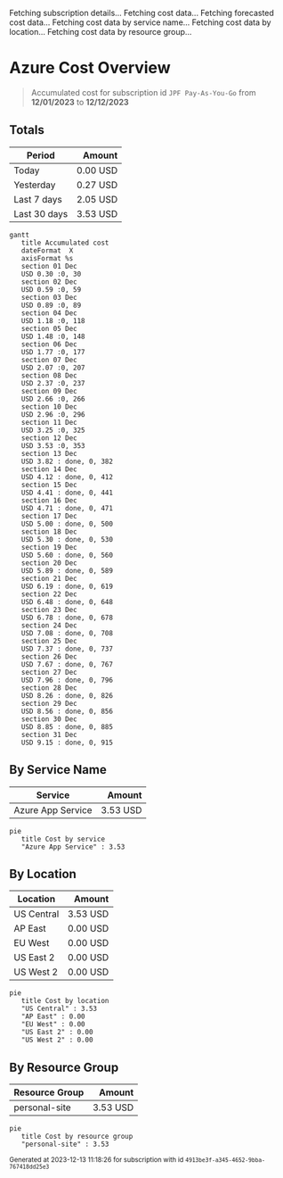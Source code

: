 Fetching subscription details...
Fetching cost data...
Fetching forecasted cost data...
Fetching cost data by service name...
Fetching cost data by location...
Fetching cost data by resource group...
# Azure Cost Overview

> Accumulated cost for subscription id `JPF Pay-As-You-Go` from **12/01/2023** to **12/12/2023**

## Totals

|Period|Amount|
|---|---:|
|Today|0.00 USD|
|Yesterday|0.27 USD|
|Last 7 days|2.05 USD|
|Last 30 days|3.53 USD|

```mermaid
gantt
   title Accumulated cost
   dateFormat  X
   axisFormat %s
   section 01 Dec
   USD 0.30 :0, 30
   section 02 Dec
   USD 0.59 :0, 59
   section 03 Dec
   USD 0.89 :0, 89
   section 04 Dec
   USD 1.18 :0, 118
   section 05 Dec
   USD 1.48 :0, 148
   section 06 Dec
   USD 1.77 :0, 177
   section 07 Dec
   USD 2.07 :0, 207
   section 08 Dec
   USD 2.37 :0, 237
   section 09 Dec
   USD 2.66 :0, 266
   section 10 Dec
   USD 2.96 :0, 296
   section 11 Dec
   USD 3.25 :0, 325
   section 12 Dec
   USD 3.53 :0, 353
   section 13 Dec
   USD 3.82 : done, 0, 382
   section 14 Dec
   USD 4.12 : done, 0, 412
   section 15 Dec
   USD 4.41 : done, 0, 441
   section 16 Dec
   USD 4.71 : done, 0, 471
   section 17 Dec
   USD 5.00 : done, 0, 500
   section 18 Dec
   USD 5.30 : done, 0, 530
   section 19 Dec
   USD 5.60 : done, 0, 560
   section 20 Dec
   USD 5.89 : done, 0, 589
   section 21 Dec
   USD 6.19 : done, 0, 619
   section 22 Dec
   USD 6.48 : done, 0, 648
   section 23 Dec
   USD 6.78 : done, 0, 678
   section 24 Dec
   USD 7.08 : done, 0, 708
   section 25 Dec
   USD 7.37 : done, 0, 737
   section 26 Dec
   USD 7.67 : done, 0, 767
   section 27 Dec
   USD 7.96 : done, 0, 796
   section 28 Dec
   USD 8.26 : done, 0, 826
   section 29 Dec
   USD 8.56 : done, 0, 856
   section 30 Dec
   USD 8.85 : done, 0, 885
   section 31 Dec
   USD 9.15 : done, 0, 915
```

## By Service Name

|Service|Amount|
|---|---:|
|Azure App Service|3.53 USD|

```mermaid
pie
   title Cost by service
   "Azure App Service" : 3.53
```

## By Location

|Location|Amount|
|---|---:|
|US Central|3.53 USD|
|AP East|0.00 USD|
|EU West|0.00 USD|
|US East 2|0.00 USD|
|US West 2|0.00 USD|

```mermaid
pie
   title Cost by location
   "US Central" : 3.53
   "AP East" : 0.00
   "EU West" : 0.00
   "US East 2" : 0.00
   "US West 2" : 0.00
```

## By Resource Group

|Resource Group|Amount|
|---|---:|
|personal-site|3.53 USD|

```mermaid
pie
   title Cost by resource group
   "personal-site" : 3.53
```

<sup>Generated at 2023-12-13 11:18:26 for subscription with id `4913be3f-a345-4652-9bba-767418dd25e3`</sup>
